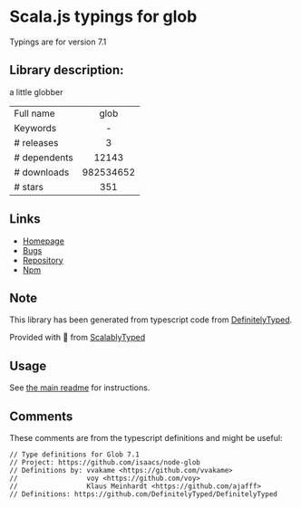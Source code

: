 
# Scala.js typings for glob

Typings are for version 7.1

## Library description:
a little globber

|                    |                 |
| ------------------ | :-------------: |
| Full name          | glob |
| Keywords           | - |
| # releases         | 3 |
| # dependents       | 12143 |
| # downloads        | 982534652 |
| # stars            | 351 |

## Links
- [Homepage](https://github.com/isaacs/node-glob#readme)
- [Bugs](https://github.com/isaacs/node-glob/issues)
- [Repository](https://github.com/isaacs/node-glob)
- [Npm](https://www.npmjs.com/package/glob)
    


## Note
This library has been generated from typescript code from [DefinitelyTyped](https://definitelytyped.org).

Provided with :purple_heart: from [ScalablyTyped](https://github.com/oyvindberg/ScalablyTyped)

## Usage
See [the main readme](../../readme.md) for instructions.

## Comments

These comments are from the typescript definitions and might be useful:
```
// Type definitions for Glob 7.1
// Project: https://github.com/isaacs/node-glob
// Definitions by: vvakame <https://github.com/vvakame>
//                 voy <https://github.com/voy>
//                 Klaus Meinhardt <https://github.com/ajafff>
// Definitions: https://github.com/DefinitelyTyped/DefinitelyTyped

```

